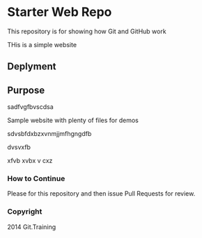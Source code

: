 # Starter Web Repo

This repository is for showing how Git and GitHub work

THis is a simple website 

## Deplyment

## Purpose
sadfvgfbvscdsa

Sample website with plenty of files for demos


sdvsbfdxbzxvnmjjmfhgngdfb


dvsvxfb

xfvb
xvbx
v
cxz

### How to Continue

Please for this repository and then issue Pull Requests for review.
### Copyright

2014 Git.Training
